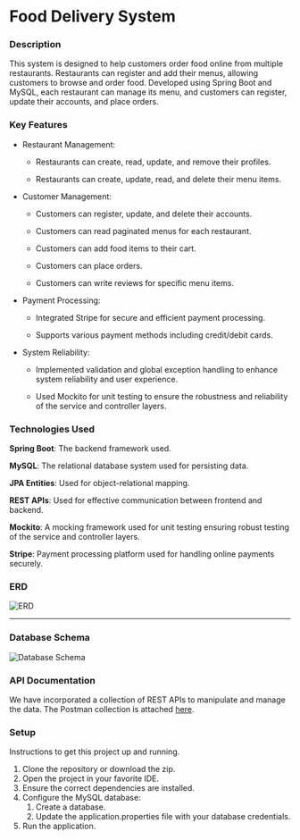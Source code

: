 # Food Delivery System

### Description
This system is designed to help customers order food online from multiple restaurants. Restaurants can register and add their menus, allowing customers to browse and order food. Developed using Spring Boot and MySQL, each restaurant can manage its menu, and customers can register, update their accounts, and place orders.

### Key Features
- Restaurant Management:

    - Restaurants can create, read, update, and remove their profiles.

    - Restaurants can create, update, read, and delete their menu items.

- Customer Management:

    - Customers can register, update, and delete their accounts.

    - Customers can read paginated menus for each restaurant.

    - Customers can add food items to their cart.

    - Customers can place orders.

   - Customers can write reviews for specific menu items.


- Payment Processing:

   - Integrated Stripe for secure and efficient payment processing.

   - Supports various payment methods including credit/debit cards.

- System Reliability:

    - Implemented validation and global exception handling to enhance system reliability and user experience.

    - Used Mockito for unit testing to ensure the robustness and reliability of the service and controller layers.


### Technologies Used
<b>Spring Boot</b>: The backend framework used.

<b>MySQL</b>: The relational database system used for persisting data.


<b>JPA Entities</b>: Used for object-relational mapping.

<b>REST APIs</b>: Used for effective communication between frontend and backend.

<b>Mockito</b>: A mocking framework used for unit testing ensuring robust testing of the service and controller layers.

<b>Stripe</b>: Payment processing platform used for handling online payments securely.



### ERD

![ERD](https://github.com/user-attachments/assets/53fe47c4-122a-4ee0-8200-94602cdf12a9)

<hr/>

### Database Schema
![Database Schema](https://github.com/user-attachments/assets/e404fd4c-dedd-448e-9e74-f836db5b5eb1)


### API Documentation
We have incorporated a collection of REST APIs to manipulate and manage the data. The Postman collection is attached [here](https://github.com/EmadHussien/Food-Ordering-Application/blob/main/Food%20Order%20Delivery%20System.postman_collection.json).
### Setup
Instructions to get this project up and running.
1. Clone the repository or download the zip.<placeholder>
2. Open the project in your favorite IDE.
3. Ensure the correct dependencies are installed.
4. Configure the MySQL database:
    1. Create a database.
    2. Update the application.properties file with your database credentials.
5. Run the application.
